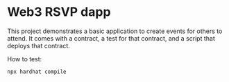 # Web3 RSVP dapp

This project demonstrates a basic application to create events for others to attend. It comes with a contract, a test for that contract, and a script that deploys that contract.

How to test:

```shell
npx hardhat compile
```
